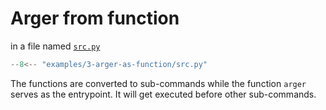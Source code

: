 # Arger from function

in a file named [`src.py`](./src.py)

```python
--8<-- "examples/3-arger-as-function/src.py"
```

The functions are converted to sub-commands while the function `arger` serves as the entrypoint. 
It will get executed before other sub-commands.
